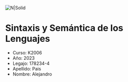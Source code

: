 ![N|Solid](https://www.frba.utn.edu.ar/wp-content/uploads/2019/10/logo-UTNBA-PNC-2016-2019-e1570223041254.png)

# Sintaxis y Semántica de los Lenguajes

- Curso: K2006
- Año: 2023
- Legajo: 178234-4
- Apellido: Pais
- Nombre: Alejandro
